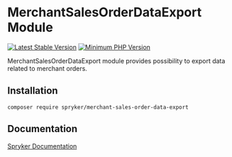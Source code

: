 # MerchantSalesOrderDataExport Module
[![Latest Stable Version](https://poser.pugx.org/spryker/merchant-sales-order-data-export/v/stable.svg)](https://packagist.org/packages/spryker/merchant-sales-order-data-export)
[![Minimum PHP Version](https://img.shields.io/badge/php-%3E%3D%207.4-8892BF.svg)](https://php.net/)

MerchantSalesOrderDataExport module provides possibility to export data related to merchant orders.

## Installation

```
composer require spryker/merchant-sales-order-data-export
```

## Documentation

[Spryker Documentation](https://docs.spryker.com)
